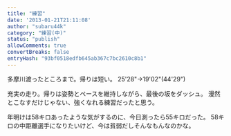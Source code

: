 ```yaml
---
title: "練習"
date: '2013-01-21T21:11:08'
author: "subaru44k"
category: "練習(中)"
status: "publish"
allowComments: true
convertBreaks: false
entryHash: "93bf0518edfb645ab367c7bc2610c8b1"
---
```

多摩川渡ったところまで。帰りは短い。
25'28"→19'02"(44'29")

充実の走り。帰りは姿勢とペースを維持しながら、最後の坂をダッシュ。
漫然とこなすだけじゃない、強くなれる練習だったと思う。

年明けは58キロあったような気がするのに、今日測ったら55キロだった。
58キロの中距離選手になりたいけど、今は貧弱だしそんなもんなのかな。
